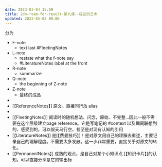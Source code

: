 ```yaml
---
date: 2023-03-04 15:59
title: 2d4-roam-for-result-第九课--综述的艺术
updated: 2023-05-08 09:06
---
```


分为
- F-note
    - text last #FleetingNotes   
- L-note
    - restate what the f-note say
    - #LiteratureNotes label at the front
- R-note
    - summarize 
- Q-note
    - the beginning of Z-note
- Z-note
    - 最终的成品
- 
- [【ReferenceNotes】] 原文。直接同行放 alias  
- 
- [【FleetingNotes】] 阅读时的随机想法、闪念，原始、不完整…因此一般不需要在这个层级建立page reference。它是写笔记的 #context 以及瞬间联想到的、感受到的，可以很天马行空，甚至是对现有认知的引用  
- [【LiteratureNotes】] 是[【费曼技巧】]！是对原文用自己的理解去重述，主要记录自己的理解程度。不需要太多发散。这一步非常重要，直接关乎对原文的转化。  
- [【PermanentNotes】] 成熟的观点，是自己对某个小知识点 [【知识卡片】]的认知。可以直接分享是它的输出标